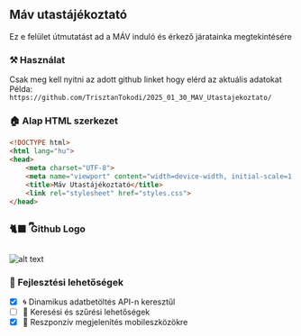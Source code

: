 ## Máv utastájékoztató

Ez e felület útmutatást ad a MÁV induló és érkező járatainka megtekintésére

### ⚒️ Használat
Csak meg kell nyitni az adott github linket hogy elérd az aktuális adatokat
Példa: `https://github.com/TrisztanTokodi/2025_01_30_MAV_Utastajekoztato/`

### 🏠 Alap HTML szerkezet
```html
<!DOCTYPE html>
<html lang="hu">
<head>
    <meta charset="UTF-8">
    <meta name="viewport" content="width=device-width, initial-scale=1.0">
    <title>Máv Utastájékoztató</title>
    <link rel="stylesheet" href="styles.css">
</head>
```

### 🐈‍⬛ ྀི Github Logo
![alt text](https://1000logos.net/wp-content/uploads/2021/05/GitHub-logo.png)

### 👷 Fejlesztési lehetőségek
-[X] 🌀 Dinamikus adatbetöltés API-n keresztűl
-[ ] 🔎 Keresési és szűrési lehetőségek
-[X] 🤳 Reszponzív megjelenítés mobileszközökre